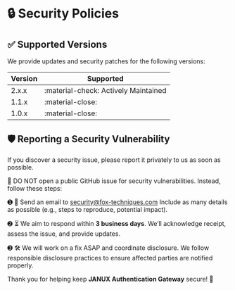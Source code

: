 # 🔒 Security Policies

## ✅ Supported Versions

We provide updates and security patches for the following versions:


| Version | Supported                                |
| ------- | ---------------------------------------- |
| 2.x.x   | :material-check: Actively Maintained     |
| 1.1.x   | :material-close:                         |
| 1.0.x   | :material-close:                         |


## 🛡️ Reporting a Security Vulnerability

If you discover a security issue, please report it privately to us as soon as possible.

🚨 DO NOT open a public GitHub issue for security vulnerabilities. Instead, follow these steps:

➊ 📩 Send an email to [security@fox-techniques.com](mailto:security@fox-techniques.com) Include as many details as possible (e.g., steps to reproduce, potential impact).

➋ ⏳ We aim to respond within **3 business days**. We’ll acknowledge receipt, assess the issue, and provide updates.

➌ 🛠️ We will work on a fix ASAP and coordinate disclosure. We follow responsible disclosure practices to ensure affected parties are notified properly.

Thank you for helping keep **JANUX Authentication Gateway** secure! 🙌